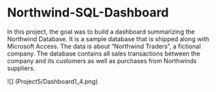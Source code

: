 # Northwind-SQL-Dashboard
In this project, the goal was to build a dashboard summarizing the Northwind Database. It is a sample database that is shipped along with Microsoft Access. The data is about “Northwind Traders”, a fictional company. The database contains all sales transactions between the company and its customers as well as purchases from Northwinds suppliers.

![] (Project5/Dashboard1_4.png)
